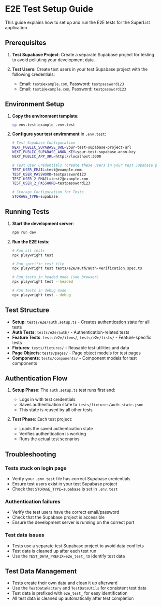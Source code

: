 # E2E Test Setup Guide

This guide explains how to set up and run the E2E tests for the SuperList application.

## Prerequisites

1. **Test Supabase Project**: Create a separate Supabase project for testing to avoid polluting your development data.

2. **Test Users**: Create test users in your test Supabase project with the following credentials:
   - Email: `test@example.com`, Password: `testpassword123`
   - Email: `test2@example.com`, Password: `testpassword123`

## Environment Setup

1. **Copy the environment template**:
   ```bash
   cp env.test.example .env.test
   ```

2. **Configure your test environment** in `.env.test`:
   ```bash
   # Test Supabase Configuration
   NEXT_PUBLIC_SUPABASE_URL=your-test-supabase-project-url
   NEXT_PUBLIC_SUPABASE_ANON_KEY=your-test-supabase-anon-key
   NEXT_PUBLIC_APP_URL=http://localhost:3000

   # Test User Credentials (create these users in your test Supabase project)
   TEST_USER_EMAIL=test@example.com
   TEST_USER_PASSWORD=testpassword123
   TEST_USER_2_EMAIL=test2@example.com
   TEST_USER_2_PASSWORD=testpassword123

   # Storage Configuration for Tests
   STORAGE_TYPE=supabase
   ```

## Running Tests

1. **Start the development server**:
   ```bash
   npm run dev
   ```

2. **Run the E2E tests**:
   ```bash
   # Run all tests
   npx playwright test

   # Run specific test file
   npx playwright test tests/e2e/auth/auth-verification.spec.ts

   # Run tests in headed mode (see browser)
   npx playwright test --headed

   # Run tests in debug mode
   npx playwright test --debug
   ```

## Test Structure

- **Setup**: `tests/e2e/auth.setup.ts` - Creates authentication state for all tests
- **Auth Tests**: `tests/e2e/auth/` - Authentication-related tests
- **Feature Tests**: `tests/e2e/items/`, `tests/e2e/lists/` - Feature-specific tests
- **Fixtures**: `tests/fixtures/` - Reusable test utilities and data
- **Page Objects**: `tests/pages/` - Page object models for test pages
- **Components**: `tests/components/` - Component models for test components

## Authentication Flow

1. **Setup Phase**: The `auth.setup.ts` test runs first and:
   - Logs in with test credentials
   - Saves authentication state to `tests/fixtures/auth-state.json`
   - This state is reused by all other tests

2. **Test Phase**: Each test project:
   - Loads the saved authentication state
   - Verifies authentication is working
   - Runs the actual test scenarios

## Troubleshooting

### Tests stuck on login page
- Verify your `.env.test` file has correct Supabase credentials
- Ensure test users exist in your test Supabase project
- Check that `STORAGE_TYPE=supabase` is set in `.env.test`

### Authentication failures
- Verify the test users have the correct email/password
- Check that the Supabase project is accessible
- Ensure the development server is running on the correct port

### Test data issues
- Tests use a separate test Supabase project to avoid data conflicts
- Test data is cleaned up after each test run
- Use the `TEST_DATA_PREFIX=e2e_test_` to identify test data

## Test Data Management

- Tests create their own data and clean it up afterward
- Use the `TestDataFactory` and `TestDataUtils` for consistent test data
- Test data is prefixed with `e2e_test_` for easy identification
- All test data is cleaned up automatically after test completion
